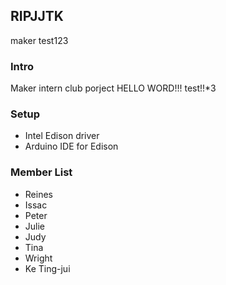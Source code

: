 ## RIPJJTK
maker test123

### Intro
Maker intern club porject
HELLO WORD!!! test!!*3

### Setup 
- Intel Edison driver
- Arduino IDE for Edison

### Member List
* Reines 
* Issac
* Peter 
* Julie  
* Judy
* Tina
* Wright
* Ke Ting-jui


